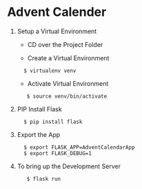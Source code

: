 # Advent Calender

1. Setup a Virtual Environment
    - CD over the Project Folder
    
    - Create a Virtual Environment  
    ```commandline
      $ virtualenv venv
    ```
    - Activate Virtual Environment
    ```commandline
       $ source venv/bin/activate
    ```

2. PIP Install Flask
    ```commandline
      $ pip install flask
    ```
    
3. Export the App
    ```commandline
      $ export FLASK_APP=AdventCalendarApp
      $ export FLASK_DEBUG=1
    ```

4. To bring up the Development Server
   ```commandline
      $ flask run
   ```
